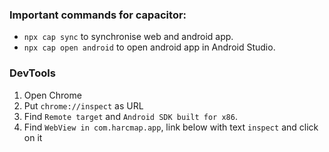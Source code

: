 ### Important commands for capacitor:
- `npx cap sync` to synchronise web and android app.
- `npx cap open android` to open android app in Android Studio.

### DevTools
1. Open Chrome
2. Put `chrome://inspect` as URL
3. Find `Remote target` and `Android SDK built for x86`.
4. Find `WebView in com.harcmap.app`, link below with text `inspect` and click on it
